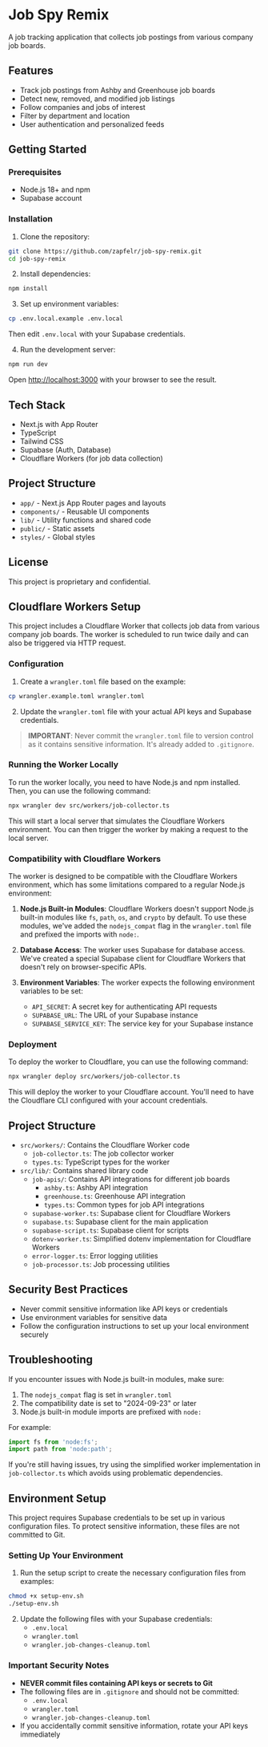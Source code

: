 # Job Spy Remix

A job tracking application that collects job postings from various company job boards.

## Features

- Track job postings from Ashby and Greenhouse job boards
- Detect new, removed, and modified job listings
- Follow companies and jobs of interest
- Filter by department and location
- User authentication and personalized feeds

## Getting Started

### Prerequisites

- Node.js 18+ and npm
- Supabase account

### Installation

1. Clone the repository:
```bash
git clone https://github.com/zapfelr/job-spy-remix.git
cd job-spy-remix
```

2. Install dependencies:
```bash
npm install
```

3. Set up environment variables:
```bash
cp .env.local.example .env.local
```
Then edit `.env.local` with your Supabase credentials.

4. Run the development server:
```bash
npm run dev
```

Open [http://localhost:3000](http://localhost:3000) with your browser to see the result.

## Tech Stack

- Next.js with App Router
- TypeScript
- Tailwind CSS
- Supabase (Auth, Database)
- Cloudflare Workers (for job data collection)

## Project Structure

- `app/` - Next.js App Router pages and layouts
- `components/` - Reusable UI components
- `lib/` - Utility functions and shared code
- `public/` - Static assets
- `styles/` - Global styles

## License

This project is proprietary and confidential.

## Cloudflare Workers Setup

This project includes a Cloudflare Worker that collects job data from various company job boards. The worker is scheduled to run twice daily and can also be triggered via HTTP request.

### Configuration

1. Create a `wrangler.toml` file based on the example:
```bash
cp wrangler.example.toml wrangler.toml
```

2. Update the `wrangler.toml` file with your actual API keys and Supabase credentials.

> **IMPORTANT**: Never commit the `wrangler.toml` file to version control as it contains sensitive information. It's already added to `.gitignore`.

### Running the Worker Locally

To run the worker locally, you need to have Node.js and npm installed. Then, you can use the following command:

```bash
npx wrangler dev src/workers/job-collector.ts
```

This will start a local server that simulates the Cloudflare Workers environment. You can then trigger the worker by making a request to the local server.

### Compatibility with Cloudflare Workers

The worker is designed to be compatible with the Cloudflare Workers environment, which has some limitations compared to a regular Node.js environment:

1. **Node.js Built-in Modules**: Cloudflare Workers doesn't support Node.js built-in modules like `fs`, `path`, `os`, and `crypto` by default. To use these modules, we've added the `nodejs_compat` flag in the `wrangler.toml` file and prefixed the imports with `node:`.

2. **Database Access**: The worker uses Supabase for database access. We've created a special Supabase client for Cloudflare Workers that doesn't rely on browser-specific APIs.

3. **Environment Variables**: The worker expects the following environment variables to be set:
   - `API_SECRET`: A secret key for authenticating API requests
   - `SUPABASE_URL`: The URL of your Supabase instance
   - `SUPABASE_SERVICE_KEY`: The service key for your Supabase instance

### Deployment

To deploy the worker to Cloudflare, you can use the following command:

```bash
npx wrangler deploy src/workers/job-collector.ts
```

This will deploy the worker to your Cloudflare account. You'll need to have the Cloudflare CLI configured with your account credentials.

## Project Structure

- `src/workers/`: Contains the Cloudflare Worker code
  - `job-collector.ts`: The job collector worker
  - `types.ts`: TypeScript types for the worker
- `src/lib/`: Contains shared library code
  - `job-apis/`: Contains API integrations for different job boards
    - `ashby.ts`: Ashby API integration
    - `greenhouse.ts`: Greenhouse API integration
    - `types.ts`: Common types for job API integrations
  - `supabase-worker.ts`: Supabase client for Cloudflare Workers
  - `supabase.ts`: Supabase client for the main application
  - `supabase-script.ts`: Supabase client for scripts
  - `dotenv-worker.ts`: Simplified dotenv implementation for Cloudflare Workers
  - `error-logger.ts`: Error logging utilities
  - `job-processor.ts`: Job processing utilities

## Security Best Practices

- Never commit sensitive information like API keys or credentials
- Use environment variables for sensitive data
- Follow the configuration instructions to set up your local environment securely

## Troubleshooting

If you encounter issues with Node.js built-in modules, make sure:

1. The `nodejs_compat` flag is set in `wrangler.toml`
2. The compatibility date is set to "2024-09-23" or later
3. Node.js built-in module imports are prefixed with `node:`

For example:
```typescript
import fs from 'node:fs';
import path from 'node:path';
```

If you're still having issues, try using the simplified worker implementation in `job-collector.ts` which avoids using problematic dependencies.

## Environment Setup

This project requires Supabase credentials to be set up in various configuration files. To protect sensitive information, these files are not committed to Git.

### Setting Up Your Environment

1. Run the setup script to create the necessary configuration files from examples:

```bash
chmod +x setup-env.sh
./setup-env.sh
```

2. Update the following files with your Supabase credentials:
   - `.env.local`
   - `wrangler.toml`
   - `wrangler.job-changes-cleanup.toml`

### Important Security Notes

- **NEVER commit files containing API keys or secrets to Git**
- The following files are in `.gitignore` and should not be committed:
  - `.env.local`
  - `wrangler.toml`
  - `wrangler.job-changes-cleanup.toml`
- If you accidentally commit sensitive information, rotate your API keys immediately

